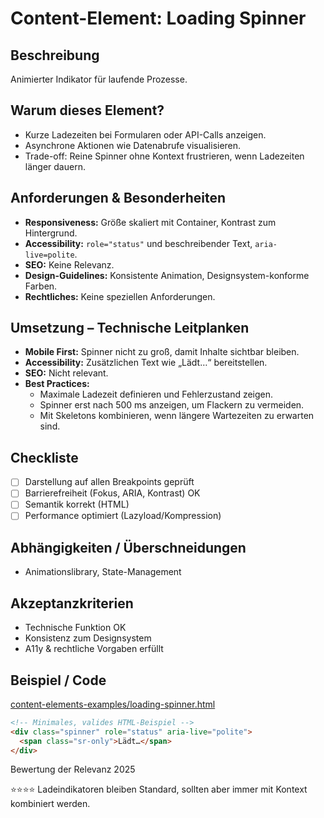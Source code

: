# Content-Element: Loading Spinner

## Beschreibung
Animierter Indikator für laufende Prozesse.

## Warum dieses Element?
- Kurze Ladezeiten bei Formularen oder API-Calls anzeigen.
- Asynchrone Aktionen wie Datenabrufe visualisieren.
- Trade-off: Reine Spinner ohne Kontext frustrieren, wenn Ladezeiten länger dauern.

## Anforderungen & Besonderheiten
- **Responsiveness:** Größe skaliert mit Container, Kontrast zum Hintergrund.
- **Accessibility:** `role="status"` und beschreibender Text, `aria-live=polite`.
- **SEO:** Keine Relevanz.
- **Design-Guidelines:** Konsistente Animation, Designsystem-konforme Farben.
- **Rechtliches:** Keine speziellen Anforderungen.

## Umsetzung – Technische Leitplanken
- **Mobile First:** Spinner nicht zu groß, damit Inhalte sichtbar bleiben.
- **Accessibility:** Zusätzlichen Text wie „Lädt…“ bereitstellen.
- **SEO:** Nicht relevant.
- **Best Practices:**
  - Maximale Ladezeit definieren und Fehlerzustand zeigen.
  - Spinner erst nach 500 ms anzeigen, um Flackern zu vermeiden.
  - Mit Skeletons kombinieren, wenn längere Wartezeiten zu erwarten sind.

## Checkliste
- [ ] Darstellung auf allen Breakpoints geprüft
- [ ] Barrierefreiheit (Fokus, ARIA, Kontrast) OK
- [ ] Semantik korrekt (HTML)
- [ ] Performance optimiert (Lazyload/Kompression)

## Abhängigkeiten / Überschneidungen
- Animationslibrary, State-Management

## Akzeptanzkriterien
- Technische Funktion OK
- Konsistenz zum Designsystem
- A11y & rechtliche Vorgaben erfüllt

## Beispiel / Code
[content-elements-examples/loading-spinner.html](../content-elements-examples/loading-spinner.html)

```html
<!-- Minimales, valides HTML-Beispiel -->
<div class="spinner" role="status" aria-live="polite">
  <span class="sr-only">Lädt…</span>
</div>
```

Bewertung der Relevanz 2025

⭐⭐⭐⭐ Ladeindikatoren bleiben Standard, sollten aber immer mit Kontext kombiniert werden.
